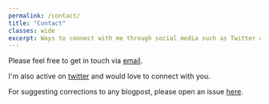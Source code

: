 ```yaml
---
permalink: /contact/
title: "Contact"
classes: wide
excerpt: Ways to connect with me through social media such as Twitter and Linkedin and via email.
---
```


Please feel free to get in touch via [email](mailto:).  

I'm also active on [twitter](https://twitter.com) and would love to connect with you.
  
For suggesting corrections to any blogpost, please open an issue [here](https://github.com).
